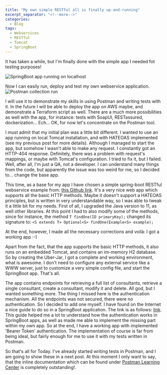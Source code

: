 ```yaml
---
title: "My own simple RESTful all is finally up-and-running"
excerpt_separator: "<!--more-->"
categories:
  - Blog
tags:
  - Webservices
  - RESTful
  - Tomcat
  - SpringBoot 
---
```


It has taken a while, but I'm finally done with the simple app I needed fot testing purposes!

<img src="{{ site.url }}{{ site.baseurl }}/assets/images/spring-boot-start-console.png" alt="SpringBoot app running on localhost">

Now I can easily run, deploy and test my own webservice application.
<img src="{{ site.url }}{{ site.baseurl }}/assets/images/postman-collection-first-run.png" alt="Postman collection run">

I will use it to demonstrate my skills in using Postman and writing tests with it. In the future I will be able to deploy the app on AWS maybe, and demonstrate a Terraform script as well. There are a much more possibilities as well with the app, for instance: tests with SoapUI, RESTassured, dockerization...
Ech... OK, for now let's concentrate on the Postman tool.
<!--more-->
I must admit that my initial plan was a little bit different. I wanted to use an app running on local Tomcat installation, and with HATEOAS implemented (see my previous post for more details). Although I managed to start the app, but somehow I wasn't able to make any request. I constantly got an HTTP-404 response. Definitely, there was a problem with request's mappings, or maybe with Tomcat's configuration. I tried to fix it, but I failed. Well, after all, I'm just a QA, not a developer. I can understand many things from the code, but apparently the issue was too weird for me, so I decided to... change the base app.
<!--more-->
This time, as a base for my app I have chosen a simple spring-boot RESTful webservice example from: [this Github link](https://github.com/bzdgn/spring-boot-restful-web-service-example). It's a very nice web app which supports all the basic HTTP methods. Maybe it doesn't support a HATEOAS principles, but is written in very understandable way, so I was able to tweak it a little bit for my needs. 
First of all, I upgraded the Java version to 11, as well other libraries. At this point I had to also modify some of the methods, since for instance, the method ```T findOne(ID primaryKey);``` changed its signature to: 
```<S extends T> Optional<S> findOne(Example<S> example);```

At the end, however, I made all the necessary corrections and voilà: I got a working app :-)
<!--more-->
Apart from the fact, that the app supports the basic HTTP methods, it also runs on an embedded Tomcat, and contains an im-memory H2 database. So by creating the Uber-Jar, I got a complete and working environment, what is awesome. I don't need to configure any external service like a WWW server, just to customize a very simple config file, and start the SpringBoot app. That's all.
<!--more-->
The app contains endpoints for retrieving a full list of consultants, retrieve a single consultant, create a consultant, modify it and delete. All god, but I wanted something more. The thing I missed here is the authentication mechanism. All the endpoints was not secured, there were no authentication. So I decided to add one myself.
I have found on the Internet a nice guide to do so in a SpringBoot application. The link is as follows: [link](https://www.javainuse.com/spring/boot-jwt). This guide helped me a lot to understand how the authentication works in SpringBoot apps, as well as made me able to implement the missing part within my own app. So at the end, I have a working app with implemented 'Bearer Token' authentication. The implementation of course is far from being ideal, but fairly enough for me to use it with my tests written in Postman.
<!--more-->
So that's all for Today. I've already started writing tests in Postman, and I am going to show these in a next post. At this moment I only want to say, that the inline documentation which can be found under [Postman Learning Center](https://learning.postman.com/docs/writing-scripts/intro-to-scripts/) is completely outstanding!.
